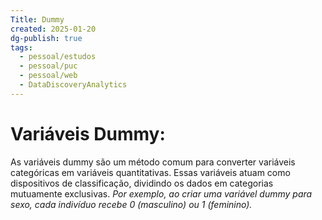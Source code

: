```yaml
---
Title: Dummy
created: 2025-01-20
dg-publish: true
tags:
  - pessoal/estudos
  - pessoal/puc
  - pessoal/web
  - DataDiscoveryAnalytics
---
```

# Variáveis Dummy:
As variáveis dummy são um método comum para converter variáveis categóricas em variáveis quantitativas. Essas variáveis atuam como dispositivos de classificação, dividindo os dados em categorias mutuamente exclusivas. 
*Por exemplo, ao criar uma variável dummy para sexo, cada indivíduo recebe 0 (masculino) ou 1 (feminino).*